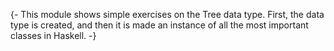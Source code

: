 {-
This module shows simple exercises on the Tree data type.
First, the data type is created, and then it is made an instance of all the most important classes in Haskell.
-}